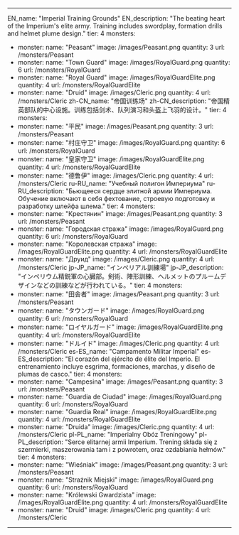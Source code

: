---

EN_name: "Imperial Training Grounds"
EN_description: "The beating heart of the Imperium's elite army. Training includes swordplay, formation drills and helmet plume design."
tier: 4
monsters:
  - monster:
    name: "Peasant"
    image: /images/Peasant.png
    quantity: 3
    url: /monsters/Peasant
  - monster:
    name: "Town Guard"
    image: /images/RoyalGuard.png
    quantity: 6
    url: /monsters/RoyalGuard
  - monster:
    name: "Royal Guard"
    image: /images/RoyalGuardElite.png
    quantity: 4
    url: /monsters/RoyalGuardElite
  - monster:
    name: "Druid"
    image: /images/Cleric.png
    quantity: 4
    url: /monsters/Cleric
zh-CN_name: "帝国训练场"
zh-CN_description: "帝国精英部队的中心设施。训练包括剑术、队列演习和头盔上飞羽的设计。"
tier: 4
monsters:
  - monster:
    name: "平民"
    image: /images/Peasant.png
    quantity: 3
    url: /monsters/Peasant
  - monster:
    name: "村庄守卫"
    image: /images/RoyalGuard.png
    quantity: 6
    url: /monsters/RoyalGuard
  - monster:
    name: "皇家守卫"
    image: /images/RoyalGuardElite.png
    quantity: 4
    url: /monsters/RoyalGuardElite
  - monster:
    name: "德鲁伊"
    image: /images/Cleric.png
    quantity: 4
    url: /monsters/Cleric
ru-RU_name: "Учебный полигон Империума"
ru-RU_description: "Бьющееся сердце элитной армии Империума. Обучение включают в себя фехтование, строевую подготовку и разработку шлейфа шлема."
tier: 4
monsters:
  - monster:
    name: "Крестянин"
    image: /images/Peasant.png
    quantity: 3
    url: /monsters/Peasant
  - monster:
    name: "Городская стража"
    image: /images/RoyalGuard.png
    quantity: 6
    url: /monsters/RoyalGuard
  - monster:
    name: "Королевская стража"
    image: /images/RoyalGuardElite.png
    quantity: 4
    url: /monsters/RoyalGuardElite
  - monster:
    name: "Друид"
    image: /images/Cleric.png
    quantity: 4
    url: /monsters/Cleric
jp-JP_name: "インペリアル訓練場"
jp-JP_description: "インペリウム精鋭軍の心臓部。剣術、陣形訓練、ヘルメットのプルームデザインなどの訓練などが行われている。"
tier: 4
monsters:
  - monster:
    name: "田舎者"
    image: /images/Peasant.png
    quantity: 3
    url: /monsters/Peasant
  - monster:
    name: "タウンガード"
    image: /images/RoyalGuard.png
    quantity: 6
    url: /monsters/RoyalGuard
  - monster:
    name: "ロイヤルガード"
    image: /images/RoyalGuardElite.png
    quantity: 4
    url: /monsters/RoyalGuardElite
  - monster:
    name: "ドルイド"
    image: /images/Cleric.png
    quantity: 4
    url: /monsters/Cleric
es-ES_name: "Campamento Militar Imperial"
es-ES_description: "El corazón del ejército de élite del Imperio. El entrenamiento incluye esgrima, formaciones, marchas, y diseño de plumas de casco."
tier: 4
monsters:
  - monster:
    name: "Campesina"
    image: /images/Peasant.png
    quantity: 3
    url: /monsters/Peasant
  - monster:
    name: "Guardia de Ciudad"
    image: /images/RoyalGuard.png
    quantity: 6
    url: /monsters/RoyalGuard
  - monster:
    name: "Guardia Real"
    image: /images/RoyalGuardElite.png
    quantity: 4
    url: /monsters/RoyalGuardElite
  - monster:
    name: "Druida"
    image: /images/Cleric.png
    quantity: 4
    url: /monsters/Cleric
pl-PL_name: "Imperialny Obóz Treningowy"
pl-PL_description: "Serce elitarnej armii Imperium. Trening składa się z szermierki, maszerowania tam i z powrotem, oraz ozdabiania hełmów."
tier: 4
monsters:
  - monster:
    name: "Wieśniak"
    image: /images/Peasant.png
    quantity: 3
    url: /monsters/Peasant
  - monster:
    name: "Strażnik Miejski"
    image: /images/RoyalGuard.png
    quantity: 6
    url: /monsters/RoyalGuard
  - monster:
    name: "Królewski Gwardzista"
    image: /images/RoyalGuardElite.png
    quantity: 4
    url: /monsters/RoyalGuardElite
  - monster:
    name: "Druid"
    image: /images/Cleric.png
    quantity: 4
    url: /monsters/Cleric
---